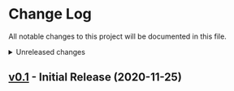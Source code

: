 # Change Log
All notable changes to this project will be documented in this file.

<details>
<summary>Unreleased changes</summary>

### Added
  - Launcher ``.bat`` file in release ZIP

### Changed
  - Limit numpy version to 1.19.3 (see https://stackoverflow.com/q/64729944)

### Fixed
  - Output path for non-image files
</details>

## [v0.1](https://github.com/sam210723/himawari-rx/releases/tag/v0.1) - Initial Release (2020-11-25)
